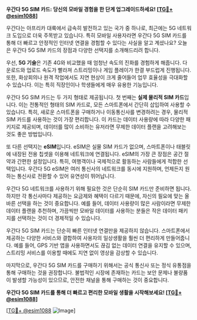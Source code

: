 **우간다 5G SIM 카드: 당신의 모바일 경험을 한 단계 업그레이드하세요! [[TG💪+ @esim1088](https://t.me/s/esim1088)]**

우간다는 아프리카 대륙에서 급속히 발전하고 있는 국가 중 하나로, 최근에는 5G 네트워크 도입으로 더욱 주목받고 있습니다. 특히 모바일 사용자라면 우간다 5G SIM 카드를 통해 더 빠르고 안정적인 인터넷 연결을 경험할 수 있다는 사실을 알고 계셨나요? 오늘은 우간다 5G SIM 카드의 장점과 다양한 선택지를 소개해드리려 합니다.

우선, **5G 기술**은 기존 4G와 비교했을 때 엄청난 속도의 진화를 경험하게 해줍니다. 다운로드와 업로드 속도가 빨라져 스트리밍이나 게임 플레이가 한결 부드럽게 진행됩니다. 또한, 화상회의나 원격 작업에서도 지연 현상이 크게 줄어들어 업무 효율성을 극대화할 수 있습니다. 이는 특히 직장인이나 학생들에게 매우 유용한 기능입니다.

우간다 5G SIM 카드는 두 가지 형태로 제공됩니다. 첫 번째는 **실제 물리적 SIM 카드**입니다. 이는 전통적인 형태의 SIM 카드로, 모든 스마트폰에서 간단히 삽입하여 사용할 수 있습니다. 특히, 새로운 스마트폰을 구매하거나 이동통신사를 변경하려는 경우, 물리적 SIM 카드를 사용하는 것이 가장 편리합니다. 이 카드는 데이터 사용량에 따라 다양한 패키지로 제공되며, 데이터를 많이 소비하는 유저라면 무제한 데이터 플랜을 고려해보는 것도 좋은 방법입니다.

또 다른 선택지는 **eSIM**입니다. eSIM은 실물 SIM 카드가 없으며, 스마트폰이나 태블릿에 내장된 전용 칩셋을 이용해 네트워크에 연결됩니다. eSIM의 가장 큰 장점은 공간 절약과 간편한 설정입니다. 특히, 여행객이나 국제적으로 활동하는 사람들에게 적합한 선택입니다. 우간다 5G eSIM은 여러 통신사의 네트워크를 동시에 지원하며, 언제든지 원하는 통신사로 전환할 수 있어 유연성이 뛰어납니다.

우간다 5G 네트워크를 사용하기 위해 필요한 것은 단순히 SIM 카드만 준비하면 됩니다. 하지만 각 통신사마다 제공하는 요금제와 혜택이 다르기 때문에, 자신의 필요에 맞는 올바른 선택을 하는 것이 중요합니다. 예를 들어, 데이터 사용량이 많은 사람이라면 무제한 데이터 플랜을 추천하며, 가끔씩만 모바일 데이터를 사용하는 분들은 작은 데이터 패키지를 선택하는 것이 더 경제적일 수 있습니다.

우간다 5G SIM 카드는 단순히 빠른 인터넷 연결만을 제공하지 않습니다. 스마트폰에서 제공하는 다양한 서비스와 결합하여 사용자의 일상생활을 훨씬 더 편리하게 만들어줍니다. 예를 들어, GPS 기반 앱을 사용하면서도 끊김 없는 데이터 연결을 유지할 수 있으며, 스트리밍 서비스를 이용할 때에도 지연 없이 영상을 감상할 수 있습니다.

마지막으로, 우간다 5G SIM 카드를 구매하기 위해서는 공식 통신사 또는 정식 유통점을 통해 구매하는 것을 권장합니다. 불법적인 시장에 존재하는 카드는 보안 문제나 불량품이 발생할 가능성이 있으므로, 안전한 채널을 통해 구매하는 것이 중요합니다.

**우간다 5G SIM 카드를 통해 더 빠르고 편리한 모바일 생활을 시작해보세요! [[TG💪+ @esim1088](https://t.me/s/esim1088)]**

[[TG💪+ @esim1088](https://t.me/s/esim1088) ![Image](https://i.postimg.cc/Y0z9fWf4/image.png)]